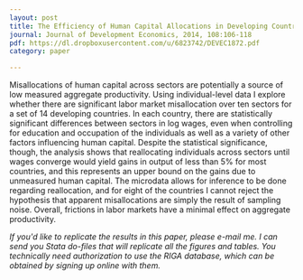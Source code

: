 ```yaml
---
layout: post
title: The Efficiency of Human Capital Allocations in Developing Countries
journal: Journal of Development Economics, 2014, 108:106-118
pdf: https://dl.dropboxusercontent.com/u/6823742/DEVEC1872.pdf
category: paper

---
```

Misallocations of human capital across sectors are potentially a source of low measured aggregate productivity. Using individual-level data I explore whether there are significant labor market misallocation over ten sectors for a set of 14 developing countries. In each country, there are statistically significant differences between sectors in log wages, even when controlling for education and occupation of the individuals as well as a variety of other factors influencing human capital. Despite the statistical significance, though, the analysis shows that reallocating individuals across sectors until wages converge would yield gains in output of less than 5% for most countries, and this represents an upper bound on the gains due to unmeasured human capital. The microdata allows for inference to be done regarding reallocation, and for eight of the countries I cannot reject the hypothesis that apparent misallocations are simply the result of sampling noise. Overall, frictions in labor markets have a minimal effect on aggregate productivity.

*If you'd like to replicate the results in this paper, please e-mail me. I can send you Stata do-files that will replicate all the figures and tables. You technically need authorization to use the RIGA database, which can be obtained by signing up online with them.*